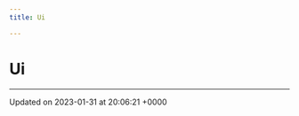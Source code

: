 ```yaml
---
title: Ui

---
```


# Ui








-------------------------------

Updated on 2023-01-31 at 20:06:21 +0000